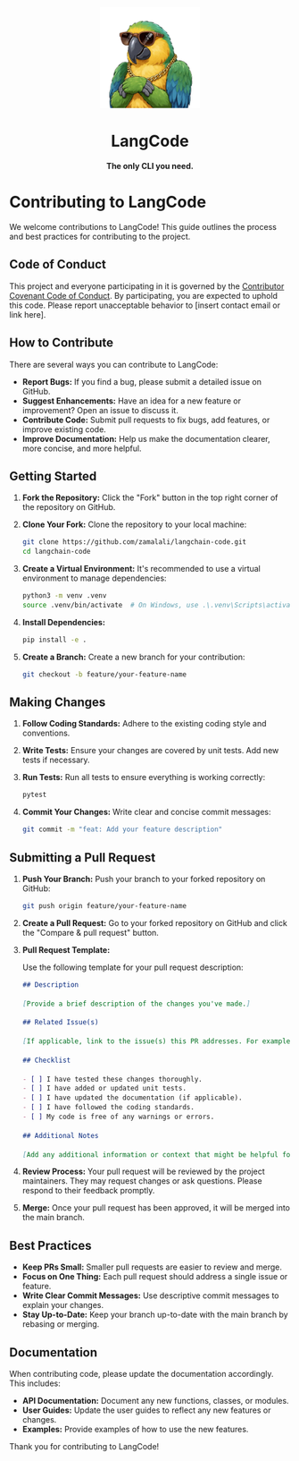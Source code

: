 <div align="center">
  <img src="../assets/logo.png" alt="LangCode Logo" width="180" />
  <h1><b>LangCode</b></h1>
  <p><b>The only CLI you need.</b></p>
</div>

# Contributing to LangCode

We welcome contributions to LangCode! This guide outlines the process and best practices for contributing to the project.

## Code of Conduct

This project and everyone participating in it is governed by the [Contributor Covenant Code of Conduct](https://www.contributor-covenant.org/). By participating, you are expected to uphold this code. Please report unacceptable behavior to [insert contact email or link here].

## How to Contribute

There are several ways you can contribute to LangCode:

*   **Report Bugs:** If you find a bug, please submit a detailed issue on GitHub.
*   **Suggest Enhancements:** Have an idea for a new feature or improvement? Open an issue to discuss it.
*   **Contribute Code:** Submit pull requests to fix bugs, add features, or improve existing code.
*   **Improve Documentation:** Help us make the documentation clearer, more concise, and more helpful.

## Getting Started

1.  **Fork the Repository:** Click the "Fork" button in the top right corner of the repository on GitHub.
2.  **Clone Your Fork:** Clone the repository to your local machine:

    ```bash
    git clone https://github.com/zamalali/langchain-code.git
    cd langchain-code
    ```

3.  **Create a Virtual Environment:** It's recommended to use a virtual environment to manage dependencies:

    ```bash
    python3 -m venv .venv
    source .venv/bin/activate  # On Windows, use .\.venv\Scripts\activate
    ```

4.  **Install Dependencies:**

    ```bash
    pip install -e .
    ```

5.  **Create a Branch:** Create a new branch for your contribution:

    ```bash
    git checkout -b feature/your-feature-name
    ```

## Making Changes

1.  **Follow Coding Standards:** Adhere to the existing coding style and conventions.
2.  **Write Tests:** Ensure your changes are covered by unit tests. Add new tests if necessary.
3.  **Run Tests:** Run all tests to ensure everything is working correctly:

    ```bash
    pytest
    ```

4.  **Commit Your Changes:** Write clear and concise commit messages:

    ```bash
    git commit -m "feat: Add your feature description"
    ```

## Submitting a Pull Request

1.  **Push Your Branch:** Push your branch to your forked repository on GitHub:

    ```bash
    git push origin feature/your-feature-name
    ```

2.  **Create a Pull Request:** Go to your forked repository on GitHub and click the "Compare & pull request" button.
3.  **Pull Request Template:**

    Use the following template for your pull request description:

    ```markdown
    ## Description

    [Provide a brief description of the changes you've made.]

    ## Related Issue(s)

    [If applicable, link to the issue(s) this PR addresses. For example: "Fixes #123"]

    ## Checklist

    - [ ] I have tested these changes thoroughly.
    - [ ] I have added or updated unit tests.
    - [ ] I have updated the documentation (if applicable).
    - [ ] I have followed the coding standards.
    - [ ] My code is free of any warnings or errors.

    ## Additional Notes

    [Add any additional information or context that might be helpful for reviewers.]
    ```

4.  **Review Process:** Your pull request will be reviewed by the project maintainers. They may request changes or ask questions. Please respond to their feedback promptly.
5.  **Merge:** Once your pull request has been approved, it will be merged into the main branch.

## Best Practices

*   **Keep PRs Small:** Smaller pull requests are easier to review and merge.
*   **Focus on One Thing:** Each pull request should address a single issue or feature.
*   **Write Clear Commit Messages:** Use descriptive commit messages to explain your changes.
*   **Stay Up-to-Date:** Keep your branch up-to-date with the main branch by rebasing or merging.

## Documentation

When contributing code, please update the documentation accordingly. This includes:

*   **API Documentation:** Document any new functions, classes, or modules.
*   **User Guides:** Update the user guides to reflect any new features or changes.
*   **Examples:** Provide examples of how to use the new features.

Thank you for contributing to LangCode!